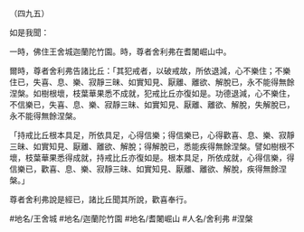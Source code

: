 （四九五）

如是我聞：

一時，佛住王舍城迦蘭陀竹園。時，尊者舍利弗在耆闍崛山中。

爾時，尊者舍利弗告諸比丘：「其犯戒者，以破戒故，所依退減，心不樂住；不樂住已，失喜、息、樂、寂靜三昧、如實知見、厭離、離欲、解脫已，永不能得無餘涅槃。如樹根壞，枝葉華果悉不成就，犯戒比丘亦復如是。功德退減，心不樂住，不信樂已，失喜、息、樂、寂靜三昧、如實知見、厭離、離欲、解脫，失解脫已，永不能得無餘涅槃。

「持戒比丘根本具足，所依具足，心得信樂；得信樂已，心得歡喜、息、樂、寂靜三昧、如實知見、厭離、離欲、解脫；得解脫已，悉能疾得無餘涅槃。譬如樹根不壞，枝葉華果悉得成就，持戒比丘亦復如是。根本具足，所依成就，心得信樂，得信樂已，歡喜、息、樂、寂靜三昧、如實知見、厭離、離欲、解脫，疾得無餘涅槃。」

尊者舍利弗說是經已，諸比丘聞其所說，歡喜奉行。

#地名/王舍城
#地名/迦蘭陀竹園
#地名/耆闍崛山
#人名/舍利弗
#涅槃
